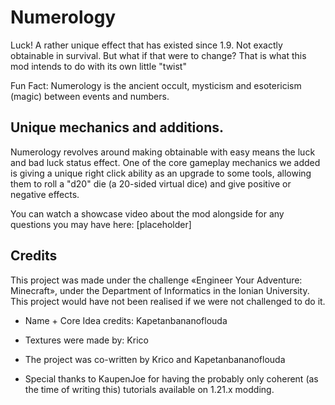 # Numerology 

Luck! A rather unique effect that has existed since 1.9. Not exactly obtainable in survival. But what if that were to change? That is what this mod intends to do with its own little "twist"

Fun Fact: Numerology is the ancient occult, mysticism and esotericism (magic) between events and numbers.

## Unique mechanics and additions.

Numerology revolves around making obtainable with easy means the luck and bad luck status effect. One of the core gameplay mechanics we added is giving a unique right click ability as an upgrade to some tools, allowing them to roll a "d20" die (a 20-sided virtual dice) and give positive or negative effects. 

You can watch a showcase video about the mod alongside for any questions you may have here: [placeholder]

## Credits

This project was made under the challenge «Engineer Your Adventure: Minecraft», under the Department of Informatics in the Ionian University. This project would have not been realised if we were not challenged to do it.

- Name + Core Idea credits: Kapetanbananoflouda 
- Textures were made by: Krico
- The project was co-written by Krico and Kapetanbananoflouda

- Special thanks to KaupenJoe for having the probably only coherent (as the time of writing this) tutorials available on 1.21.x modding.

